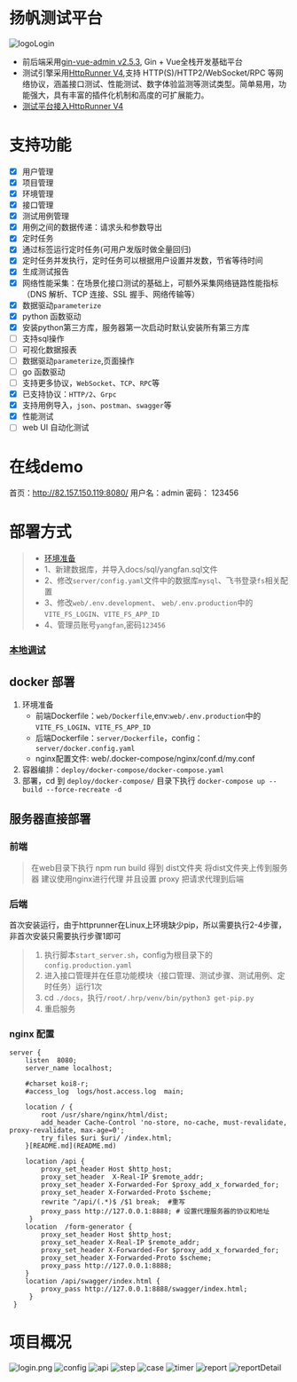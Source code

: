 # 扬帆测试平台
![logoLogin](docs/img/logoLogin.jpg)


- 前后端采用[gin-vue-admin v2.5.3](https://www.gin-vue-admin.com/), Gin + Vue全栈开发基础平台
- 测试引擎采用[HttpRunner V4](https://httprunner.com/),支持 HTTP(S)/HTTP2/WebSocket/RPC 等网络协议，涵盖接口测试、性能测试、数字体验监测等测试类型。简单易用，功能强大，具有丰富的插件化机制和高度的可扩展能力。
- [测试平台接入HttpRunner V4](https://www.yuque.com/docs/share/bb392180-8ea9-46a0-a27b-bb4fbec3450e?#)
# 支持功能
- [x] 用户管理
- [x] 项目管理
- [x] 环境管理
- [x] 接口管理
- [x] 测试用例管理
- [x] 用例之间的数据传递：请求头和参数导出
- [x] 定时任务
- [x] 通过标签运行定时任务(可用户发版时做全量回归)
- [x] 定时任务并发执行，定时任务可以根据用户设置并发数，节省等待时间
- [x] 生成测试报告
- [x] 网络性能采集：在场景化接口测试的基础上，可额外采集网络链路性能指标（DNS 解析、TCP 连接、SSL 握手、网络传输等）
- [x] 数据驱动`parameterize`
- [x] python 函数驱动
- [X] 安装python第三方库，服务器第一次启动时默认安装所有第三方库
- [ ] 支持sql操作
- [ ] 可视化数据报表
- [ ] 数据驱动`parameterize`,页面操作
- [ ] go 函数驱动
- [ ] 支持更多协议，`WebSocket`、`TCP`、`RPC`等
- [x] 已支持协议：`HTTP/2`、`Grpc`
- [x] 支持用例导入，`json`、`postman`、`swagger`等
- [x] 性能测试
- [ ] web UI 自动化测试

# 在线demo

首页：http://82.157.150.119:8080/
用户名：admin
密码： 123456

# 部署方式


> - [环境准备](https://www.gin-vue-admin.com/guide/start-quickly/env.html)
> - 1、新建数据库，并导入docs/sql/yangfan.sql文件
> - 2、修改`server/config.yaml`文件中的数据库`mysql`、飞书登录`fs`相关配置
> - 3、修改`web/.env.development`、 `web/.env.production`中的`VITE_FS_LOGIN`、`VITE_FS_APP_ID`
> - 4、管理员账号`yangfan`,密码`123456`
### [本地调试](https://www.gin-vue-admin.com/guide/start-quickly/initialization.html)

## docker 部署

1. 环境准备
   * 前端Dockerfile：`web/Dockerfile`,env:`web/.env.production`中的`VITE_FS_LOGIN`、`VITE_FS_APP_ID`
   * 后端Dockerfile：`server/Dockerfile`，config：`server/docker.config.yaml`
   * nginx配置文件: web/.docker-compose/nginx/conf.d/my.conf
2. 容器编排：`deploy/docker-compose/docker-compose.yaml`
3. 部署，cd 到 `deploy/docker-compose/` 目录下执行 `docker-compose up --build --force-recreate -d`




## 服务器直接部署

### 前端
> 在web目录下执行 npm run build 得到 dist文件夹 将dist文件夹上传到服务器 建议使用nginx进行代理 并且设置 proxy 把请求代理到后端

### 后端
首次安装运行，由于httprunner在Linux上环境缺少pip，所以需要执行2-4步骤，非首次安装只需要执行步骤1即可

> 1. 执行脚本`start_server.sh`，config为根目录下的`config.production.yaml`
> 2. 进入接口管理并在任意功能模块（接口管理、测试步骤、测试用例、定时任务）运行1次
> 3. cd `./docs`，执行`/root/.hrp/venv/bin/python3 get-pip.py`
> 4. 重启服务

### nginx 配置
```nginx
server {
    listen  8080;
    server_name localhost;

    #charset koi8-r;
    #access_log  logs/host.access.log  main;

    location / {
        root /usr/share/nginx/html/dist;
        add_header Cache-Control 'no-store, no-cache, must-revalidate, proxy-revalidate, max-age=0';
        try_files $uri $uri/ /index.html;
    }[README.md](README.md)

    location /api {
        proxy_set_header Host $http_host;
        proxy_set_header  X-Real-IP $remote_addr;
        proxy_set_header X-Forwarded-For $proxy_add_x_forwarded_for;
        proxy_set_header X-Forwarded-Proto $scheme;
        rewrite ^/api/(.*)$ /$1 break;  #重写
        proxy_pass http://127.0.0.1:8888; # 设置代理服务器的协议和地址
     }
    location  /form-generator {
        proxy_set_header Host $http_host;
        proxy_set_header X-Real-IP $remote_addr;
        proxy_set_header X-Forwarded-For $proxy_add_x_forwarded_for;
        proxy_set_header X-Forwarded-Proto $scheme;
        proxy_pass http://127.0.0.1:8888;
    }
    location /api/swagger/index.html {
        proxy_pass http://127.0.0.1:8888/swagger/index.html;
     }
 }

```

# 项目概况

![login.png](docs/img/login.png)
![config](docs/img/config.png)
![api](docs/img/api.png)
![step](docs/img/step.png)
![case](docs/img/case.png)
![timer](docs/img/timer.png)
![report](docs/img/report.png)
![reportDetail](docs/img/reportDetail.png)
